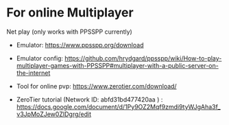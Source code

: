# For online Multiplayer

Net play (only works with PPSSPP currently)

- Emulator: https://www.ppsspp.org/download
- Emulator config: https://github.com/hrydgard/ppsspp/wiki/How-to-play-multiplayer-games-with-PPSSPP#multiplayer-with-a-public-server-on-the-internet

- Tool for online pvp: https://www.zerotier.com/download/

- ZeroTier tutorial (Network ID: abfd31bd477420aa ) : https://docs.google.com/document/d/1Py9OZ2Mqf9zmdi9tyWJgAha3f_v3JpMoZJew0ZIDgrg/edit
